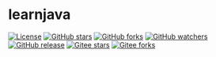# learnjava

[![License](https://img.shields.io/github/license/kavahub/learn-java.svg)](https://github.com/kavahub/learn-java/blob/main/LICENSE)
[![GitHub stars](https://img.shields.io/github/stars/kavahub/learn-java?style=flat-square&logo=GitHub)](https://github.com/kavahub/learn-java/stargazers)
[![GitHub forks](https://img.shields.io/github/forks/kavahub/learn-java?style=flat-square&logo=GitHub)](https://github.com/kavahub/learn-java/network/members)
[![GitHub watchers](https://img.shields.io/github/watchers/kavahub/learn-java?style=flat-square&logo=GitHub)](https://github.com/kavahub/learn-java/watchers)
[![GitHub release](https://img.shields.io/github/release/kavahub/learn-java?style=flat-square&logo=GitHub?color=blu)](https://github.com/kavahub/learn-java/releases)
[![Gitee stars](https://gitee.com/pinweiwan/learn-java/badge/star.svg)](https://gitee.com/dromara/learn-java/stargazers)
[![Gitee forks](https://gitee.com/pinweiwan/learn-java/badge/fork.svg)](https://gitee.com/dromara/learn-java/members)


